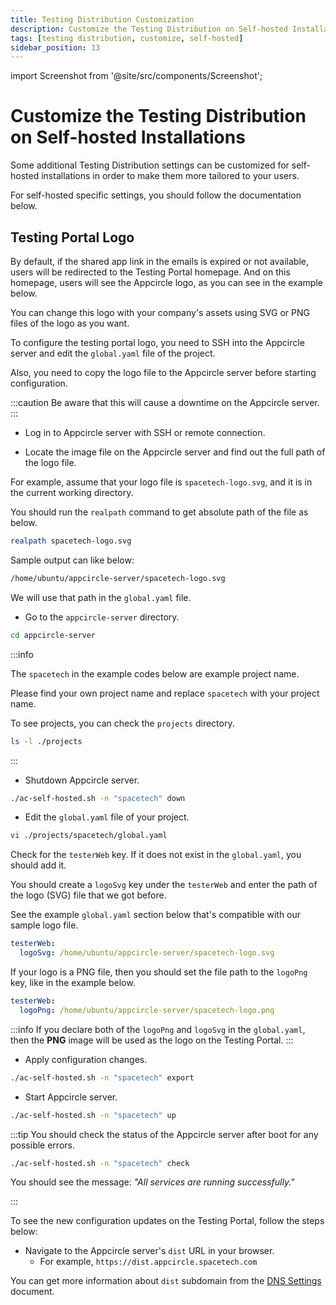 ```yaml
---
title: Testing Distribution Customization
description: Customize the Testing Distribution on Self-hosted Installations
tags: [testing distribution, customize, self-hosted]
sidebar_position: 13
---
```


import Screenshot from '@site/src/components/Screenshot';

# Customize the Testing Distribution on Self-hosted Installations

Some additional Testing Distribution settings can be customized for self-hosted installations in order to make them more tailored to your users.

For self-hosted specific settings, you should follow the documentation below.

## Testing Portal Logo

By default, if the shared app link in the emails is expired or not available, users will be redirected to the Testing Portal homepage. And on this homepage, users will see the Appcircle logo, as you can see in the example below.

<Screenshot url='https://cdn.appcircle.io/docs/assets/be-2857-default-logo.png' />

You can change this logo with your company's assets using SVG or PNG files of the logo as you want.

To configure the testing portal logo, you need to SSH into the Appcircle server and edit the `global.yaml` file of the project.

Also, you need to copy the logo file to the Appcircle server before starting configuration.

:::caution
Be aware that this will cause a downtime on the Appcircle server.
:::

- Log in to Appcircle server with SSH or remote connection.

- Locate the image file on the Appcircle server and find out the full path of the logo file.

For example, assume that your logo file is `spacetech-logo.svg`, and it is in the current working directory. 

You should run the `realpath` command to get absolute path of the file as below.

```bash
realpath spacetech-logo.svg
```

Sample output can like below:

```bash
/home/ubuntu/appcircle-server/spacetech-logo.svg
```

We will use that path in the `global.yaml` file.

- Go to the `appcircle-server` directory.

```bash
cd appcircle-server
```

:::info

The `spacetech` in the example codes below are example project name.

Please find your own project name and replace `spacetech` with your project name.

To see projects, you can check the `projects` directory.

```bash
ls -l ./projects
```

:::

- Shutdown Appcircle server.

```bash
./ac-self-hosted.sh -n "spacetech" down
```

- Edit the `global.yaml` file of your project.

```bash
vi ./projects/spacetech/global.yaml
```

Check for the `testerWeb` key. If it does not exist in the `global.yaml`, you should add it.

You should create a `logoSvg` key under the `testerWeb` and enter the path of the logo (SVG) file that we got before.

See the example `global.yaml` section below that's compatible with our sample logo file.

```yaml
testerWeb:
  logoSvg: /home/ubuntu/appcircle-server/spacetech-logo.svg
```

If your logo is a PNG file, then you should set the file path to the `logoPng` key, like in the example below.

```yaml
testerWeb:
  logoPng: /home/ubuntu/appcircle-server/spacetech-logo.png
```

:::info
If you declare both of the `logoPng` and `logoSvg` in the `global.yaml`, then the **PNG** image will be used as the logo on the Testing Portal.
:::

- Apply configuration changes.

```bash
./ac-self-hosted.sh -n "spacetech" export
```

- Start Appcircle server.

```bash
./ac-self-hosted.sh -n "spacetech" up
```

:::tip
You should check the status of the Appcircle server after boot for any possible errors.

```bash
./ac-self-hosted.sh -n "spacetech" check
```

You should see the message: _"All services are running successfully."_

:::

To see the new configuration updates on the Testing Portal, follow the steps below:

- Navigate to the Appcircle server's `dist` URL in your browser.
  - For example, `https://dist.appcircle.spacetech.com`

You can get more information about `dist` subdomain from the [DNS Settings](https://docs.appcircle.io/self-hosted-appcircle/install-server/linux-package/docker#4-dns-settings) document.
